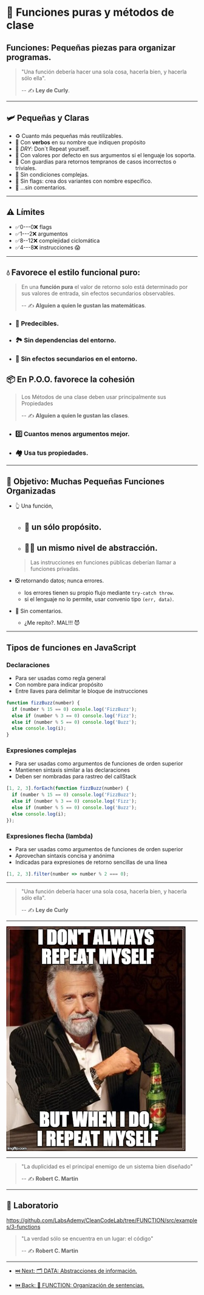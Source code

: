 # 🧩 Funciones puras y métodos de clase

## Funciones: Pequeñas piezas para organizar programas.

> "Una función debería hacer una sola cosa, hacerla bien, y hacerla sólo ella".
>
> -- ✍️ **Ley de Curly**.

---

## 🛩️ Pequeñas y Claras

- ♻️ Cuanto más pequeñas más reutilizables.
- 💪 Con **verbos** en su nombre que indiquen propósito
- 🐫 _DRY_: Don´t Repeat yourself.
- 🥚 Con valores por defecto en sus argumentos si el lenguaje los soporta.
- 💂 Con guardias para retornos tempranos de casos incorrectos o triviales.
- 🧐 Sin condiciones complejas.
- 🚩 Sin flags: crea dos variantes con nombre específico.
- 💬 ...sin comentarios.

---

## ⚠️ Límites

- ✅0---0❌ flags
- ✅1---2❌ argumentos
- ✅8--12❌ complejidad ciclomática
- ✅4---8❌ instrucciones 😱

---

## 💧 Favorece el estilo funcional puro:

> En una **función pura** el valor de retorno solo está determinado por sus valores de entrada, sin efectos secundarios observables.
>
> -- ✍️ **Alguien a quien le gustan las matemáticas**.

- ### 🌙 Predecibles.

- ### 🏞 Sin dependencias del entorno.

- ### 🚯 Sin efectos secundarios en el entorno.

## 📦 En P.O.O. favorece la cohesión

> Los Métodos de una clase deben usar principalmente sus Propiedades
>
> -- ✍️ **Alguien a quien le gustan las clases**.

- ### 0️⃣ Cuantos menos argumentos mejor.

- ### 🏘️ Usa tus propiedades.

---

## 🎯 Objetivo: Muchas Pequeñas Funciones Organizadas

- 👆 Una función,

  - ## 🦄 un sólo propósito.

  - ## 👨‍💼 un mismo nivel de abstracción.

  > Las instrucciones en funciones públicas deberían llamar a funciones privadas.

- ❎ retornando datos; nunca errores.

  - los errores tienen su propio flujo mediante `try-catch throw`.
  - si el lenguaje no lo permite, usar convenio tipo `(err, data)`.

- 💬 Sin comentarios.

  - ¿Me repito?. MAL!!! 😈

---

## Tipos de funciones en JavaScript

### Declaraciones

- Para ser usadas como regla general
- Con nombre para indicar propósito
- Entre llaves para delimitar le bloque de instrucciones

```js
function fizzBuzz(number) {
  if (number % 15 == 0) console.log('FizzBuzz');
  else if (number % 3 == 0) console.log('Fizz');
  else if (number % 5 == 0) console.log('Buzz');
  else console.log(i);
}
```

### Expresiones complejas

- Para ser usadas como argumentos de funciones de orden superior
- Mantienen sintaxis similar a las declaraciones
- Deben ser nombradas para rastreo del callStack

```js
[1, 2, 3].forEach(function fizzBuzz(number) {
  if (number % 15 == 0) console.log('FizzBuzz');
  else if (number % 3 == 0) console.log('Fizz');
  else if (number % 5 == 0) console.log('Buzz');
  else console.log(i);
});
```

### Expresiones flecha (lambda)

- Para ser usadas como argumentos de funciones de orden superior
- Aprovechan sintaxis concisa y anónima
- Indicadas para expresiones de retorno sencillas de una línea

```js
[1, 2, 3].filter(number => number % 2 === 0);
```

---

> "Una función debería hacer una sola cosa, hacerla bien, y hacerla sólo ella".
>
> -- ✍️ **Ley de Curly**

---

![Don´t repeat Yourself](./dry.jpg)

---

> "La duplicidad es el principal enemigo de un sistema bien diseñado"
>
> -- ✍️ **Robert C. Martin**

---

## 📝 Laboratorio

https://github.com/LabsAdemy/CleanCodeLab/tree/FUNCTION/src/examples/3-functions

> "La verdad sólo se encuentra en un lugar: el código"
>
> -- ✍️ **Robert C. Martin**

---

- [⏭️ Next: 🗂️ DATA: Abstracciones de información.](https://github.com/LabsAdemy/CleanCodeLab/tree/DATA)

- [⏮️ Back: 🔀 FUNCTION: Organización de sentencias.](https://github.com/LabsAdemy/CleanCodeLab/tree/FUNCTION)
